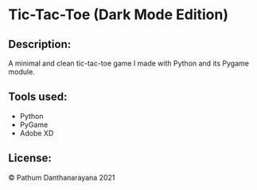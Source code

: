 # Tic-Tac-Toe (Dark Mode Edition)

Description:
---
A minimal and clean tic-tac-toe game I made with Python and its Pygame module.

Tools used:
---
- Python
- PyGame
- Adobe XD

License:
---
© Pathum Danthanarayana 2021

